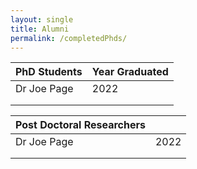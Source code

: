 ```yaml
---
layout: single
title: Alumni
permalink: /completedPhds/
---
```

|  PhD Students | Year Graduated  |
|---|---|
| Dr Joe Page  |  2022 |
|   |   |
|   |   |


|  Post Doctoral Researchers |  |
|---|---|
| Dr Joe Page  |  2022 |
|   |   |
|   |   |